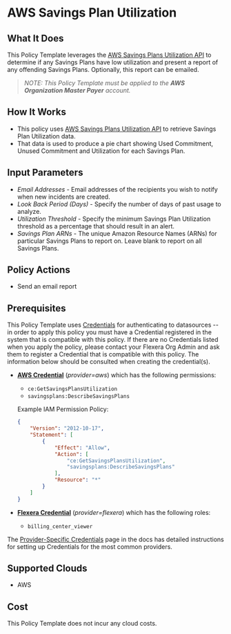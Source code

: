 # AWS Savings Plan Utilization

## What It Does

This Policy Template leverages the [AWS Savings Plans Utilization API](https://docs.aws.amazon.com/aws-cost-management/latest/APIReference/API_GetSavingsPlansUtilization.html) to determine if any Savings Plans have low utilization and present a report of any offending Savings Plans. Optionally, this report can be emailed.

> *NOTE: This Policy Template must be applied to the **AWS Organization Master Payer** account.*

## How It Works

- This policy uses [AWS Savings Plans Utilization API](https://docs.aws.amazon.com/aws-cost-management/latest/APIReference/API_GetSavingsPlansUtilization.html) to retrieve Savings Plan Utilization data.
- That data is used to produce a pie chart showing Used Commitment, Unused Commitment and Utilization for each Savings Plan.

## Input Parameters

- *Email Addresses* - Email addresses of the recipients you wish to notify when new incidents are created.
- *Look Back Period (Days)* - Specify the number of days of past usage to analyze.
- *Utilization Threshold* - Specify the minimum Savings Plan Utilization threshold as a percentage that should result in an alert.
- *Savings Plan ARNs* - The unique Amazon Resource Names (ARNs) for particular Savings Plans to report on. Leave blank to report on all Savings Plans.

## Policy Actions

- Send an email report

## Prerequisites

This Policy Template uses [Credentials](https://docs.flexera.com/flexera/EN/Automation/ManagingCredentialsExternal.htm) for authenticating to datasources -- in order to apply this policy you must have a Credential registered in the system that is compatible with this policy. If there are no Credentials listed when you apply the policy, please contact your Flexera Org Admin and ask them to register a Credential that is compatible with this policy. The information below should be consulted when creating the credential(s).

- [**AWS Credential**](https://docs.flexera.com/flexera/EN/Automation/ProviderCredentials.htm#automationadmin_1982464505_1121575) (*provider=aws*) which has the following permissions:
  - `ce:GetSavingsPlansUtilization`
  - `savingsplans:DescribeSavingsPlans`

  Example IAM Permission Policy:

  ```json
  {
      "Version": "2012-10-17",
      "Statement": [
          {
              "Effect": "Allow",
              "Action": [
                  "ce:GetSavingsPlansUtilization",
                  "savingsplans:DescribeSavingsPlans"
              ],
              "Resource": "*"
          }
      ]
  }
  ```

- [**Flexera Credential**](https://docs.flexera.com/flexera/EN/Automation/ProviderCredentials.htm) (*provider=flexera*) which has the following roles:
  - `billing_center_viewer`

The [Provider-Specific Credentials](https://docs.flexera.com/flexera/EN/Automation/ProviderCredentials.htm) page in the docs has detailed instructions for setting up Credentials for the most common providers.

## Supported Clouds

- AWS

## Cost

This Policy Template does not incur any cloud costs.
